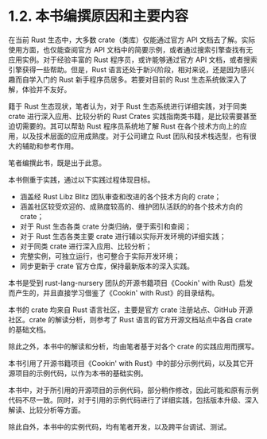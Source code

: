 # 1.2. 本书编撰原因和主要内容

在当前 Rust 生态中，大多数 crate（类库）仅能通过官方 API 文档去了解。实际使用方面，也仅能查阅官方 API 文档中的简要示例，或者通过搜索引擎查找有无应用实例。对于经验丰富的 Rust 程序员，或许能够通过官方 API 文档，或者搜索引擎获得一些帮助。但是，Rust 语言还处于新兴阶段，相对来说，还是因为感兴趣而自学入门的 Rust 新手程序员居多。若要对目前的 Rust 生态系统做深入了解，体验并不友好。

籍于 Rust 生态现状，笔者认为，对于 Rust 生态系统进行详细实践，对于同类 crate 进行深入应用、比较分析的 Rust Crates 实践指南类书籍，是比较需要甚至迫切需要的。其可以帮助 Rust 程序员系统地了解 Rust 在各个技术方向上的应用，以及技术层面的应用成熟度。对于公司建立 Rust 团队和技术栈选型，也有很大的辅助和参考作用。

笔者编撰此书，既是出于此意。

本书侧重于实践，通过以下实践过程体现目标。

- 涵盖经 Rust Libz Blitz 团队审查和改进的各个技术方向的 crate；
- 涵盖社区较受欢迎的、成熟度较高的、维护团队活跃的的各个技术方向的 crate；
- 对于 Rust 生态各类 crate 分类归纳，便于索引和查阅；
- 对于 Rust 生态各类主要 crate 进行辅以实际开发环境的详细实践；
- 对于同类 crate 进行深入应用、比较分析；
- 完整实例，可独立运行，也可整合于实际开发环境；
- 同步更新于 crate 官方仓库，保持最新版本的深入实践。

本书是受到 rust-lang-nursery 团队的开源书籍项目《Cookin' with Rust》启发而产生的，并且直接学习借鉴了《Cookin' with Rust》的目录结构。

本书的 crate 均来自 Rust 语言社区，主要是官方 crate 注册站点、GitHub 开源社区。crate 的解读分析，则参考了 Rust 语言的官方开源文档站点中各自 crate 的基础文档。

除此之外，本书中的解读和分析，均由笔者基于对各个 crate 的实践应用而撰写。 

本书引用了开源书籍项目《Cookin' with Rust》中的部分示例代码，以及其它开源项目的示例代码，以作为本书的基础实例。

本书中，对于所引用的开源项目的示例代码，部分稍作修改，因此可能和原有示例代码不尽一致。同时，对于引用的示例代码进行了详细实践，包括版本升级、深入解读、比较分析等方面。

除此自外，本书中的实例代码，均有笔者开发，以及跨平台调试、测试。
